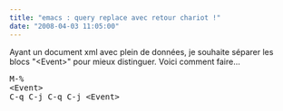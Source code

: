 ```yaml
---
title: "emacs : query replace avec retour chariot !"
date: "2008-04-03 11:05:00"
---
```

Ayant un document xml avec plein de données, je souhaite séparer les blocs "&lt;Event&gt;<event>" pour mieux distinguer. Voici comment faire...

</event>
<pre>M-%
&lt;Event&gt;
<event>C-q C-j C-q C-j </event>&lt;Event&gt;


</pre>

